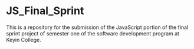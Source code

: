 # JS_Final_Sprint

This is a repository for the submission of the JavaScript portion of the final sprint project of semester one of the software development program at Keyin College.
